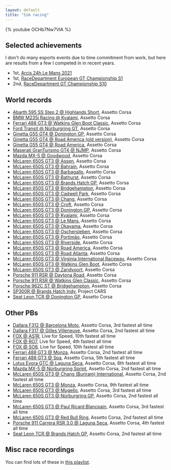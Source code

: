 ```yaml
---
layout: default
title: "Sim racing"
---
```


{% youtube OCHb7Nw7VlA %}

## Selected achievements

I don't do many esports events due to time commitment from work, but here are results from a few I competed in in recent years.

- 1st, [Arcis 24h Le Mans 2021](https://www.youtube.com/watch?v=GIfrPH3HJ8w)
- 1st, [RaceDepartment European GT Championship S1](https://www.youtube.com/watch?v=RJ4nk8QuzSQ)
- 2nd, [RaceDepartment GT Championship S10](https://www.youtube.com/watch?v=OCHb7Nw7VlA)

## World records

- [Abarth 595 SS Step 2 @ Highlands Short](https://www.youtube.com/watch?v=UkemHIRJ5Zs), Assetto Corsa
- [BMW M235i Racing @ Kyalami](https://www.youtube.com/watch?v=qQpFRt2IUmc), Assetto Corsa
- [Ferrari 488 GT3 @ Watkins Glen Boot Classic](https://www.youtube.com/watch?v=Ki6F-1ancYY), Assetto Corsa
- [Ford Transit @ Nürburgring GT](https://www.youtube.com/watch?v=sTAPmTWPBfI), Assetto Corsa
- [Ginetta G55 GT4 @ Donington GP](https://www.youtube.com/watch?v=qm2MzFcdw4U), Assetto Corsa
- [Ginetta G55 GT4 @ Road America (old version)](https://www.youtube.com/watch?v=2h_T5sxGBIc), Assetto Corsa
- [Ginetta G55 GT4 @ Road America](https://www.youtube.com/watch?v=Gos9e-PsD_U), Assetto Corsa
- [Maserati GranTurismo GT4 @ NJMP](https://www.youtube.com/watch?v=-Dc0mfbhX8E), Assetto Corsa
- [Mazda MX-5 @ Goodwood](https://www.youtube.com/watch?v=tClhKWA0X-A), Assetto Corsa
- [McLaren 650S GT3 @ Assen](https://www.youtube.com/watch?v=jtX4LIrrrlo), Assetto Corsa
- [McLaren 650S GT3 @ Bahrain](https://www.youtube.com/watch?v=dfnRsaFo_XI), Assetto Corsa
- [McLaren 650S GT3 @ Barbagallo](https://www.youtube.com/watch?v=0ewcatwddpE), Assetto Corsa
- [McLaren 650S GT3 @ Bathurst](https://www.youtube.com/watch?v=bbDjsyak6zc), Assetto Corsa
- [McLaren 650S GT3 @ Brands Hatch GP](https://www.youtube.com/watch?v=nky4zb6ojKM), Assetto Corsa
- [McLaren 650S GT3 @ Bridgehampton](https://www.youtube.com/watch?v=LvUUHBSTIbw), Assetto Corsa
- [McLaren 650S GT3 @ Cadwell Park](https://www.youtube.com/watch?v=GBqIdZ0rghw), Assetto Corsa
- [McLaren 650S GT3 @ Chang](https://www.youtube.com/watch?v=WuKa4VXzTo8), Assetto Corsa
- [McLaren 650S GT3 @ Croft](https://www.youtube.com/watch?v=3SGHcaFs0Z4), Assetto Corsa
- [McLaren 650S GT3 @ Donington GP](https://www.youtube.com/watch?v=6AUg5jqUoes), Assetto Corsa
- [McLaren 650S GT3 @ Kyalami](https://www.youtube.com/watch?v=r0UeL8MoZpc), Assetto Corsa
- [McLaren 650S GT3 @ Le Mans](https://www.youtube.com/watch?v=HdueqMLagAc), Assetto Corsa
- [McLaren 650S GT3 @ Okayama](https://www.youtube.com/watch?v=EJHXOtWAq78), Assetto Corsa
- [McLaren 650S GT3 @ Oschersleben](https://www.youtube.com/watch?v=lOwN-pcgMe4), Assetto Corsa
- [McLaren 650S GT3 @ Portimão](https://www.youtube.com/watch?v=LWExOUqj8T8), Assetto Corsa
- [McLaren 650S GT3 @ Riverside](https://www.youtube.com/watch?v=tbeb8gpFbNw), Assetto Corsa
- [McLaren 650S GT3 @ Road America](https://www.youtube.com/watch?v=o8mC_oBLRJ4), Assetto Corsa
- [McLaren 650S GT3 @ Road Atlanta](https://www.youtube.com/watch?v=Q-Ho6vwZ3uA), Assetto Corsa
- [McLaren 650S GT3 @ Virginia International Raceway](https://www.youtube.com/watch?v=N2IMQmhFVxk), Assetto Corsa
- [McLaren 650S GT3 @ Watkins Glen Boot](https://www.youtube.com/watch?v=cQYSbHUpiUc), Assetto Corsa
- [McLaren 650S GT3 @ Zandvoort](https://www.youtube.com/watch?v=QurUKida4Qs), Assetto Corsa
- [Porsche 911 RSR @ Daytona Road](https://www.youtube.com/watch?v=TgLVdISlVi4), Assetto Corsa
- [Porsche 911 RSR @ Watkins Glen Classic](https://www.youtube.com/watch?v=IFnur0YskNo), Assetto Corsa
- [Porsche 962C ST @ Bridgehampton](https://www.youtube.com/watch?v=4NCjoT9b-84), Assetto Corsa
- [SP300R @ Brands Hatch Indy](https://www.youtube.com/watch?v=qvyPT3P8aHw), Project CARS
- [Seat Leon TCR @ Donington GP](https://www.youtube.com/watch?v=CgQbzRjC8ZA), Assetto Corsa


## Other PBs

- [Dallara F312 @ Barcelona Moto](https://www.youtube.com/watch?v=JLnOfKBerpc), Assetto Corsa, 3rd fastest all time
- [Dallara F317 @ Gilles Villeneuve](https://www.youtube.com/watch?v=ybEdh1IlZfY), Assetto Corsa, 2nd fastest all time
- [FOX @ AS1R](https://www.youtube.com/watch?v=bpRAhw2Phlc), Live for Speed, 10th fastest all time
- [FOX @ RO7](https://www.youtube.com/watch?v=wO0XxZdd-XQ), Live for Speed, 4th fastest all time
- [FOX @ SO6](https://www.youtube.com/watch?v=JFZJsbta5po), Live for Speed, 10th fastest all time
- [Ferrari 488 GT3 @ Monza](https://www.youtube.com/watch?v=6YpVCDh2HfQ), Assetto Corsa, 2nd fastest all time
- [Ferrari 488 GT3 @ Spa](https://www.youtube.com/watch?v=JpFILXyPTnU), Assetto Corsa, 5th fastest all time
- [Lotus Evora GTC @ Laguna Seca](https://www.youtube.com/watch?v=tDTUPHYuV20), Assetto Corsa, 6th fastest all time
- [Mazda MX-5 @ Nürburgring Sprint](https://www.youtube.com/watch?v=wojQuKeo47c), Assetto Corsa, 2nd fastest all time
- [McLaren 650S GT3 @ Chang (Buriram) International](https://www.youtube.com/watch?v=9xpdLmuXRYs), Assetto Corsa, 2nd fastest all time
- [McLaren 650S GT3 @ Monza](https://www.youtube.com/watch?v=I7hCIJnNMPs), Assetto Corsa, 9th fastest all time
- [McLaren 650S GT3 @ Mugello](https://www.youtube.com/watch?v=5eB-nOquCqI), Assetto Corsa, 3rd fastest all time
- [McLaren 650S GT3 @ Nürburgring GP](https://www.youtube.com/watch?v=h8ziUVIAXus), Assetto Corsa, 2nd fastest all time
- [McLaren 650S GT3 @ Paul Ricard Blancpain](https://www.youtube.com/watch?v=XmMqyLV5Z5k), Assetto Corsa, 3rd fastest all time
- [McLaren 650S GT3 @ Red Bull Ring](https://www.youtube.com/watch?v=798G3qm-ZWA), Assetto Corsa, 2nd fastest all time
- [Porsche 911 Carrera RSR 3.0 @ Laguna Seca](https://www.youtube.com/watch?v=cjzQoYVtUi8), Assetto Corsa, 4th fastest all time
- [Seat Leon TCR @ Brands Hatch GP](https://www.youtube.com/watch?v=ZULk1UoxBeI), Assetto Corsa, 2nd fastest all time

## Misc race recordings

You can find lots of these in [this
playlist](https://www.youtube.com/playlist?list=PLAmu8LizOBKA8oIZHKFvc-vnMjX_TAvqB).
